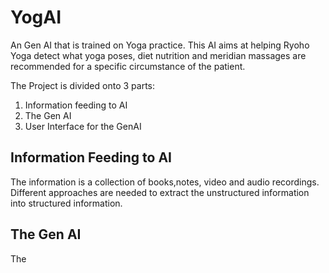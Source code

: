 # YogAI
An Gen AI that is trained on Yoga practice. This AI aims at helping Ryoho Yoga detect what yoga poses, diet nutrition and meridian massages are recommended for a specific circumstance of the patient.

The Project is divided onto 3 parts:
1. Information feeding to AI
2. The Gen AI
3. User Interface for the GenAI


## Information Feeding to AI
The information is a collection of books,notes, video and audio recordings. Different approaches are needed to extract the unstructured information into structured information. 

## The Gen AI
The 
